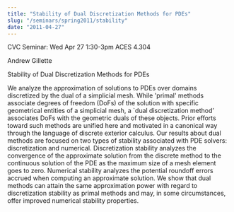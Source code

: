 ```yaml
---
title: "Stability of Dual Discretization Methods for PDEs"
slug: "/seminars/spring2011/stability"
date: "2011-04-27"
---
```


CVC Seminar: Wed Apr 27 1:30-3pm ACES 4.304

Andrew Gillette

Stability of Dual Discretization Methods for PDEs

We analyze the approximation of solutions to PDEs over domains discretized by the dual of a simplicial mesh. While 'primal' methods associate degrees of freedom (DoFs) of the solution with specific geometrical entities of a simplicial mesh, a `dual discretization method’ associates DoFs with the geometric duals of these objects. Prior efforts toward such methods are unified here and motivated in a canonical way through the language of discrete exterior calculus. Our results about dual methods are focused on two types of stability associated with PDE solvers: discretization and numerical. Discretization stability analyzes the convergence of the approximate solution from the discrete method to the continuous solution of the PDE as the maximum size of a mesh element goes to zero. Numerical stability analyzes the potential roundoff errors accrued when computing an approximate solution. We show that dual methods can attain the same approximation power with regard to discretization stability as primal methods and may, in some circumstances, offer improved numerical stability properties.
